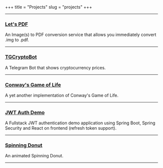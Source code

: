 +++
title = "Projects"
slug = "projects"
+++

---

### [Let's PDF](https://github.com/panilya/letspdf)

An Image(s) to PDF conversion service that allows you immediately convert .img to .pdf.

---

### [TGCryptoBot](https://github.com/panilya/tgcryptobot)

A Telegram Bot that shows cryptocurrency prices.

---

### [Conway's Game of Life](https://github.com/panilya/gof)

A yet another implementation of Conway's Game of Life.

---

### [JWT Auth Demo](https://github.com/panilya/fullstack-auth-jwt-demo)

A Fullstack JWT authentication demo application using Spring Boot, Spring Security and React on frontend (refresh token support).

---

### [Spinning Donut](https://github.com/panilya/spinningdonut)

An animated Spinning Donut.

---
